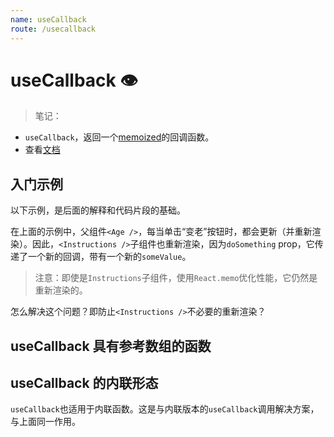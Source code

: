 ```yaml
---
name: useCallback
route: /usecallback
---
```


# useCallback 👁

> 笔记：

- `useCallback`，返回一个[memoized](https://en.wikipedia.org/wiki/Memoization)的回调函数。
- 查看[文档](https://zh-hans.reactjs.org/docs/hooks-reference.html#usecallback)

## 入门示例

以下示例，是后面的解释和代码片段的基础。

<Editor noInline code={Starter} />

在上面的示例中，父组件`<Age />`，每当单击“变老”按钮时，都会更新（并重新渲染）。因此，`<Instructions />`子组件也重新渲染，因为`doSomething` prop，它传递了一个新的回调，带有一个新的`someValue`。

> 注意：即使是`Instructions`子组件，使用`React.memo`优化性能，它仍然是重新渲染的。

怎么解决这个问题？即防止`<Instructions />`不必要的重新渲染？

## useCallback 具有参考数组的函数

<Editor noInline code={ReferencedFn} />

## useCallback 的内联形态

`useCallback`也适用于内联函数。这是与内联版本的`useCallback`调用解决方案，与上面同一作用。

<Editor noInline code={InlineFn} />
